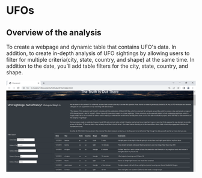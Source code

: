 # UFOs

## Overview of the analysis
To create a webpage and dynamic table that contains UFO's data. In addition, to create in-depth analysis of UFO sightings by allowing users to filter for multiple criteria(city, state, country, and shape) at the same time. In addition to the date, you’ll add table filters for the city, state, country, and shape.

![](images/webpage.png)
